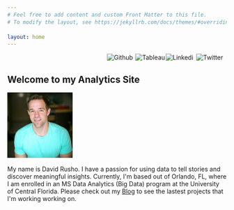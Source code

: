 ```yaml
---
# Feel free to add content and custom Front Matter to this file.
# To modify the layout, see https://jekyllrb.com/docs/themes/#overriding-theme-defaults

layout: home
---
```


[<img src="https://img.shields.io/badge/twitter-%231DA1F2.svg?&sflat&logo=twitter&logoColor=white" alt="Twitter profile link button" height="20" width="70" align="right"/>](https://twitter.com/drusho) &emsp; [<img src="https://img.shields.io/badge/linkedin-%230A66C2.svg?&sflat&logo=linkedin&logoColor=white" alt="Linkedin profile link button" height="20" width="70" align="right"/>](https://linkedin.com/in/davidrusho)&emsp; [<img src="https://img.shields.io/badge/tableau-%23ff4d4d.svg?&sflat&logo=tableau&logoColor=white" alt="Tableau profile link button" height="20" width="70" align="right">](https://public.tableau.com/app/profile/drusho) [<img src="https://img.shields.io/badge/github-%23181717.svg?&style=flat&logo=github&logoColor=white" alt="Github profile link button" height="20" width="65" align="right"/>](https://github.com/drusho)


## Welcome to my Analytics Site


<img src="https://github.com/drusho/blog/blob/master/assets/headshot.jpg?raw=true" alt="image of David Rusho, author of website" height="150" width="150">

<br>

My name is David Rusho.  I have a passion for using data to tell stories and discover meaningful insights. Currently, I'm based out of Orlando, FL, where I am enrolled in an MS Data Analytics (Big Data) program at the University of Central Florida.  Please check out my [Blog](https://drusho.github.io/blog) to see the lastest projects that I'm working working on.
